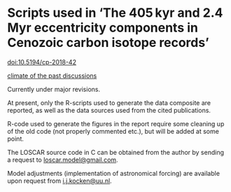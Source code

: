 # Scripts used in ‘The 405 kyr and 2.4 Myr eccentricity components in Cenozoic carbon isotope records’

[doi:10.5194/cp-2018-42](https://doi.org/10.5194/cp-2018-42)

[climate of the past discussions](https://www.clim-past-discuss.net/cp-2018-42/)

Currently under major revisions.

At present, only the R-scripts used to generate the data composite are reported, as well as the data sources used from the cited publications.

R-code used to generate the figures in the report require some cleaning up of the old code (not properly commented etc.), but will be added at some point.

The  LOSCAR  source  code  in  C can  be  obtained  from  the  author  by  sending  a  request  to loscar.model@gmail.com.

Model adjustments (implementation of astronomical forcing) are available upon request from i.j.kocken@uu.nl.
